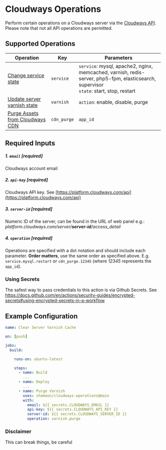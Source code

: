 # Cloudways Operations

Perform certain operations on a Cloudways server via the [Cloudways API]((https://developers.cloudways.com/)). Please note that not all API operations are permitted.

## Supported Operations
| Operation | Key | Parameters |
| --------- | --- | ---------- |
| [Change service state](https://developers.cloudways.com/docs/#!/ServiceApi#changeServiceState) | `service` | `service`: mysql, apache2, nginx, memcached, varnish, redis-server, php5-fpm, elasticsearch, supervisor <br/> `state`: start, stop, restart |
| [Update server varnish state](https://developers.cloudways.com/docs/#!/ServiceApi#updateServerVarnishState) | `varnish` | `action`: enable, disable, purge |
| [Purge Assets from Cloudways CDN](https://developers.cloudways.com/docs/#!/CloudwaysCDNApi#purgeassetsfromyourCloudwaysCDN) | `cdn_purge` | `app_id` |

## Required Inputs

##### 1. `email` **[required]**

Cloudways account email

##### 2. `api-key` **[required]**

Cloudways API key. See [https://platform.cloudways.com/api](https://platform.cloudways.com/api)

##### 3. `server-id` **[required]**

Numeric ID of the server, can be found in the URL of web panel e.g.: *platform.cloudways.com/server/**server-id**/access_detail*

##### 4. `operation` **[required]**

Operations are specified with a dot notation and should include each parameter. **Order matters**, use the same order as specified above. E.g. `service.mysql.restart` or `cdn_purge.12345` (where *12345* represents the `app_id`).

### Using Secrets

The safest way to pass credentials to this action is via Github Secrets. See https://docs.github.com/en/actions/security-guides/encrypted-secrets#using-encrypted-secrets-in-a-workflow

## Example Configuration
```yaml
name: Clear Server Varnish Cache

on: [push]

jobs:
  build:

    runs-on: ubuntu-latest

    steps:
      - name: Build
        ...
      - name: Deploy
        ...
      - name: Purge Varnish
        uses: shamoon/cloudways-operations@main
        with:
          email: ${{ secrets.CLOUDWAYS_EMAIL }}
          api-key: ${{ secrets.CLOUDWAYS_API_KEY }}
          server-id: ${{ secrets.CLOUDWAYS_SERVER_ID }}
          operation: varnish.purge
```

### Disclaimer

This can break things, be careful
